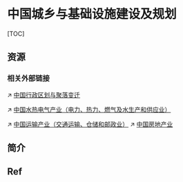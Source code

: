 # 中国城乡与基础设施建设及规划

[TOC]



## 资源
### 相关外部链接
↗ [中国行政区划与聚落变迁](../中国地理与区划/中国行政区划与聚落变迁.md)

↗ [中国水热电气产业（电力、热力、燃气及水生产和供应业）](../🚀%20中国发展力量概况/中国经济发展/第二产业/中国大能源产业/中国水热电气产业（电力、热力、燃气及水生产和供应业）/中国水热电气产业（电力、热力、燃气及水生产和供应业）.md)

↗ [中国运输产业（交通运输、仓储和邮政业）](../🚀%20中国发展力量概况/中国经济发展/📌%20第三产业/中国运输产业（交通运输、仓储和邮政业）/中国运输产业（交通运输、仓储和邮政业）.md)
↗ [中国房地产业](../🚀%20中国发展力量概况/中国经济发展/📌%20第三产业/中国房地产业/中国房地产业.md)



## 简介



## Ref

